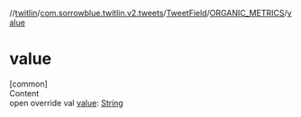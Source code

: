 //[twitlin](../../../index.md)/[com.sorrowblue.twitlin.v2.tweets](../../index.md)/[TweetField](../index.md)/[ORGANIC_METRICS](index.md)/[value](value.md)



# value  
[common]  
Content  
open override val [value](value.md): [String](https://kotlinlang.org/api/latest/jvm/stdlib/kotlin/-string/index.html)  



